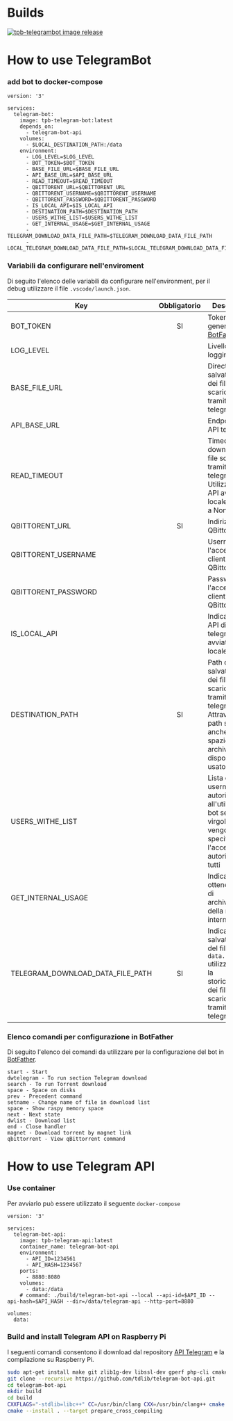 # Builds
[![tpb-telegrambot image release](https://github.com/memoryleak07/TPBTelegramBOT/actions/workflows/release.yml/badge.svg)](https://github.com/memoryleak07/TPBTelegramBOT/actions/workflows/release.yml)

# How to use TelegramBot

### add bot to docker-compose
```docker-compose
version: '3'

services:
  telegram-bot:
    image: tpb-telegram-bot:latest
    depends_on:
      - telegram-bot-api
    volumes:
      - $LOCAL_DESTINATION_PATH:/data
    environment:
      - LOG_LEVEL=$LOG_LEVEL
      - BOT_TOKEN=$BOT_TOKEN
      - BASE_FILE_URL=$BASE_FILE_URL
      - API_BASE_URL=$API_BASE_URL
      - READ_TIMEOUT=$READ_TIMEOUT
      - QBITTORENT_URL=$QBITTORENT_URL
      - QBITTORENT_USERNAME=$QBITTORENT_USERNAME
      - QBITTORENT_PASSWORD=$QBITTORENT_PASSWORD
      - IS_LOCAL_API=$IS_LOCAL_API
      - DESTINATION_PATH=$DESTINATION_PATH
      - USERS_WITHE_LIST=$USERS_WITHE_LIST
      - GET_INTERNAL_USAGE=$GET_INTERNAL_USAGE
      - TELEGRAM_DOWNLOAD_DATA_FILE_PATH=$TELEGRAM_DOWNLOAD_DATA_FILE_PATH
      - LOCAL_TELEGRAM_DOWNLOAD_DATA_FILE_PATH=$LOCAL_TELEGRAM_DOWNLOAD_DATA_FILE_PATH
```
### Variabili da configurare nell'enviroment

Di seguito l'elenco delle variabili da configurare nell'environment, per il debug utilizzare il file `.vscode/launch.json`.

| Key                  | Obbligatorio | Descrizione                                                          | Default value                     |
|----------------------|:------------:|----------------------------------------------------------------------|-----------------------------------|
| BOT_TOKEN            |      SI      | Token generato con [BotFather](https://t.me/BotFather)               |                                   |
| LOG_LEVEL            |              | Livello di logging                                                   | ERROR                             |
| BASE_FILE_URL        |              | Directory di salvataggio dei file scaricati tramite telegram         | https://api.telegram.org/file/bot |
| API_BASE_URL         |              | Endpoint delle API telegram                                          | https://api.telegram.org/bot      |
| READ_TIMEOUT         |              | Timeout del download dei file scaricati tramite telegram. Utilizzando API avviate in locale settare a None| 5.0 |
| QBITTORENT_URL       |      SI      | Indirizzo client QBittorrent                                         |                                   |
| QBITTORENT_USERNAME  |              | Username per l'accesso al client QBittorrent                         |                                   |
| QBITTORENT_PASSWORD  |              | Password per l'accesso al client QBittorrent                         |                                   |
| IS_LOCAL_API         |              | Indica se le API di telegram sono avviate in locale                  | False                             |
| DESTINATION_PATH     |      SI      | Path di salvataggio dei file scaricati tramite telegram. Attraverso tale path si ottine anche lo spazio di archiviazione: disponibile, usato e totale | |
| USERS_WITHE_LIST     |              | Lista di username autorizzati all'utilizzo del bot separati da virgola. Se non vengono specificati l'accesso è autorizzato a tutti | |
| GET_INTERNAL_USAGE   |              | Indica se ottenere le info di archiviazione della memoria interna    | False |
| TELEGRAM_DOWNLOAD_DATA_FILE_PATH | SI | Indica il path di salvataggio del file `data.dict` utilizzato per la storicizzazione dei file da scaricare tramite telegram | |

### Elenco comandi per configurazione in **BotFather**

Di seguito l'elenco dei comandi da utilizzare per la configurazione del bot in [BotFather](https://t.me/BotFather).

```
start - Start
dwtelegram - To run section Telegram download
search - To run Torrent download
space - Space on disks
prev - Precedent command
setname - Change name of file in download list
space - Show raspy memory space
next - Next state
dwlist - Download list
end - Close handler
magnet - Download torrent by magnet link
qbittorrent - View qBittorrent command
```

# How to use Telegram API

### Use container
Per avviarlo può essere utilizzato il seguente `docker-compose`

```docker-compose
version: '3'

services:
  telegram-bot-api:
    image: tpb-telegram-api:latest
    container_name: telegram-bot-api
    environment:
      - API_ID=1234561
      - API_HASH=1234567
    ports:
      - 8880:8080
    volumes:
      - data:/data
    # command: ./build/telegram-bot-api --local --api-id=$API_ID --api-hash=$API_HASH --dir=/data/telegram-api --http-port=8880

volumes:
  data:
```
### Build and install Telegram API on Raspberry Pi

I seguenti comandi consentono il download dal repository [API Telegram](https://github.com/tdlib/telegram-bot-api.git) e la compilazione su Raspberry Pi.

```bash
sudo apt-get install make git zlib1g-dev libssl-dev gperf php-cli cmake clang libc++-dev libc++abi-dev
git clone --recursive https://github.com/tdlib/telegram-bot-api.git
cd telegram-bot-api
mkdir build
cd build
CXXFLAGS="-stdlib=libc++" CC=/usr/bin/clang CXX=/usr/bin/clang++ cmake -DCMAKE_BUILD_TYPE=Release -DCMAKE_INSTALL_PREFIX:PATH=../tdlib ..
cmake --install . --target prepare_cross_compiling
```